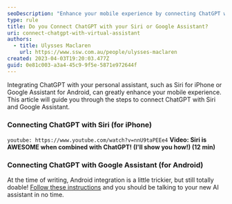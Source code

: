```yaml
---
seoDescription: "Enhance your mobile experience by connecting ChatGPT with Siri or Google Assistant!"
type: rule
title: Do you Connect ChatGPT with your Siri or Google Assistant?
uri: connect-chatgpt-with-virtual-assistant
authors:
  - title: Ulysses Maclaren
    url: https://www.ssw.com.au/people/ulysses-maclaren
created: 2023-04-03T19:20:03.477Z
guid: 0e81c003-a3a4-45c9-9f5e-5871e972644f
---
```

Integrating ChatGPT with your personal assistant, such as Siri for iPhone or Google Assistant for Android, can greatly enhance your mobile experience. This article will guide you through the steps to connect ChatGPT with Siri and Google Assistant.

<!--endintro-->

### Connecting ChatGPT with Siri (for iPhone)

`youtube: https://www.youtube.com/watch?v=nnU9taPEEe4`
**Video: Siri is AWESOME when combined with ChatGPT! (I'll show you how!) (12 min)**

### Connecting ChatGPT with Google Assistant (for Android)

At the time of writing, Android integration is a little trickier, but still totally doable!
[Follow these instructions](https://www.howtogeek.com/882019/how-to-use-chatgpt-like-google-assistant-on-android/) and you should be talking to your new AI assistant in no time.
